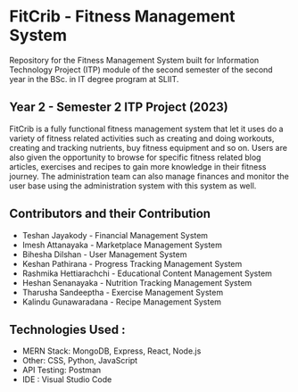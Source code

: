 # FitCrib - Fitness Management System
Repository for the Fitness Management System built for Information Technology Project (ITP) module of the second semester of the second year in the BSc. in IT degree program at SLIIT.

<h2>Year 2 - Semester 2 ITP Project (2023)</h2>
<p>FitCrib is a fully functional fitness management system that let it uses do a variety of fitness related activities such as creating and doing workouts, creating and tracking nutrients, buy fitness equipment and so on. Users are also given the opportunity to browse for specific fitness related blog articles, exercises and recipes to gain more knowledge in their fitness journey. The administration team can also manage finances and monitor the user base using the administration system with this system as well. </p>

<h2>Contributors and their Contribution</h2>
<ul>
  <li>Teshan Jayakody - Financial Management System</li>
  <li>Imesh Attanayaka - Marketplace Management System</li>
  <li>Bihesha Dilshan - User Management System</li>
  <li>Keshan Pathirana - Progress Tracking Management System</li>
  <li>Rashmika Hettiarachchi - Educational Content Management System</li>
  <li>Heshan Senanayaka - Nutrition Tracking Management System</li>
  <li>Tharusha Sandeeptha - Exercise Management System</li>
  <li>Kalindu Gunawaradana - Recipe Management System</li>
</ul>

<h2>Technologies Used :</h2>
<ul>
  <li>MERN Stack: MongoDB, Express, React, Node.js</li>
  <li>Other: CSS, Python, JavaScript</li>
  <li>API Testing: Postman</li>
  <li>IDE : Visual Studio Code</li>
</ul>
